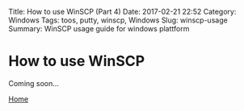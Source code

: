 Title: How to use WinSCP (Part 4)
Date: 2017-02-21 22:52
Category: Windows
Tags: toos, putty, winscp, Windows
Slug: winscp-usage
Summary: WinSCP usage guide for windows plattform

# How to use WinSCP

Coming soon...


[Home]({filename}../index.md)
